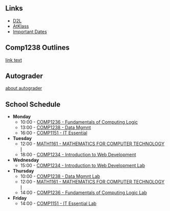 ## Links
- [D2L](https://learn.georgebrown.ca)
- [AtKlass](https://app.atklass.com)
- [Important Dates](https://www.georgebrown.ca/current-students/important-dates?term=27246&category=131)

## Comp1238 Outlines
[link text](comp1238.md)

## Autograder
[about autograder](https://github.com/kamrik/IntroText/blob/main/labs/autograder_instructions.md)

## School Schedule
- **Monday**
   - 10:00 - [COMP1236 - Fundamentals of Computing Logic](https://learn.georgebrown.ca/d2l/home/337951)
   - 13:00 - [COMP1238 - Data Mgmnt](https://learn.georgebrown.ca/d2l/home/334969)
   - 16:00 - [COMP1151 - IT Essential](https://learn.georgebrown.ca/d2l/home/335096)
- **Tuesday**
   - 12:00 - [MATH1161 - MATHEMATICS FOR COMPUTER TECHNOLOGY I](https://learn.georgebrown.ca/d2l/home/330725)
   - 18:00 - [COMP1234 - Introduction to Web Development](https://learn.georgebrown.ca/d2l/home/342908)
- **Wednesday**
   - 15:00 - [COMP1234 - Introduction to Web Development Lab](https://learn.georgebrown.ca/d2l/home/342908)
- **Thursday**
   - 10:00 - [COMP1238 - Data Mgmnt Lab](https://learn.georgebrown.ca/d2l/home/334969)
   - 12:00 - [MATH1161 - MATHEMATICS FOR COMPUTER TECHNOLOGY I](https://learn.georgebrown.ca/d2l/home/330725)
   - 14:00 - [COMP1236 - Fundamentals of Computing Logic Lab](https://learn.georgebrown.ca/d2l/home/337951)
- **Friday**
   - 14:00 - [COMP1151 - IT Essential Lab](https://learn.georgebrown.ca/d2l/home/335096)
 
